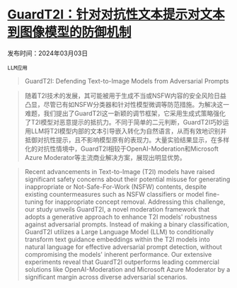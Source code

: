 # [GuardT2I：针对对抗性文本提示对文本到图像模型的防御机制](https://arxiv.org/abs/2403.01446)

发布时间：2024年03月03日

`LLM应用`

> GuardT2I: Defending Text-to-Image Models from Adversarial Prompts

> 随着T2I技术的发展，其可能被用于生成不当或NSFW内容的安全风险日益凸显，尽管已有如NSFW分类器和针对性模型微调等防范措施。为解决这一难题，我们提出了GuardT2I这一新颖的调节框架，它采用生成式策略强化了T2I模型对恶意提示的抵抗力。不同于简单的二元判断，GuardT2I巧妙运用LLM将T2I模型内部的文本引导嵌入转化为自然语言，从而有效地识别并抵御对抗性提示，且不影响模型原有的表现力。大量实验结果显示，在多样化的对抗性情境中，GuardT2I相较于OpenAI-Moderation和Microsoft Azure Moderator等主流商业解决方案，展现出明显优势。

> Recent advancements in Text-to-Image (T2I) models have raised significant safety concerns about their potential misuse for generating inappropriate or Not-Safe-For-Work (NSFW) contents, despite existing countermeasures such as NSFW classifiers or model fine-tuning for inappropriate concept removal. Addressing this challenge, our study unveils GuardT2I, a novel moderation framework that adopts a generative approach to enhance T2I models' robustness against adversarial prompts. Instead of making a binary classification, GuardT2I utilizes a Large Language Model (LLM) to conditionally transform text guidance embeddings within the T2I models into natural language for effective adversarial prompt detection, without compromising the models' inherent performance. Our extensive experiments reveal that GuardT2I outperforms leading commercial solutions like OpenAI-Moderation and Microsoft Azure Moderator by a significant margin across diverse adversarial scenarios.